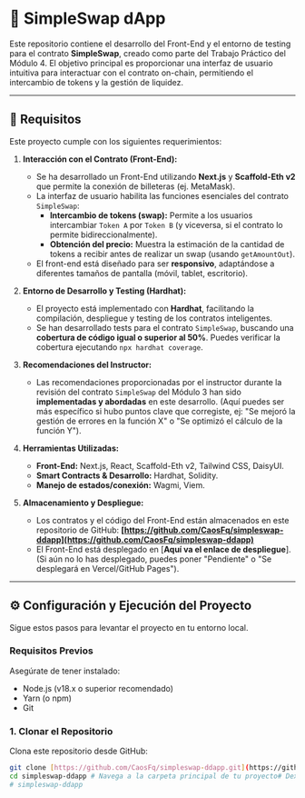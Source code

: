 # 🚀 SimpleSwap dApp

Este repositorio contiene el desarrollo del Front-End y el entorno de testing para el contrato **SimpleSwap**, creado como parte del Trabajo Práctico del Módulo 4. El objetivo principal es proporcionar una interfaz de usuario intuitiva para interactuar con el contrato on-chain, permitiendo el intercambio de tokens y la gestión de liquidez.

---

## 📢 Requisitos 

Este proyecto cumple con los siguientes requerimientos:

1.  **Interacción con el Contrato (Front-End):**
    * Se ha desarrollado un Front-End utilizando **Next.js** y **Scaffold-Eth v2** que permite la conexión de billeteras (ej. MetaMask).
    * La interfaz de usuario habilita las funciones esenciales del contrato `SimpleSwap`:
        * **Intercambio de tokens (swap):** Permite a los usuarios intercambiar `Token A` por `Token B` (y viceversa, si el contrato lo permite bidireccionalmente).
        * **Obtención del precio:** Muestra la estimación de la cantidad de tokens a recibir antes de realizar un swap (usando `getAmountOut`).
    * El front-end está diseñado para ser **responsivo**, adaptándose a diferentes tamaños de pantalla (móvil, tablet, escritorio).

2.  **Entorno de Desarrollo y Testing (Hardhat):**
    * El proyecto está implementado con **Hardhat**, facilitando la compilación, despliegue y testing de los contratos inteligentes.
    * Se han desarrollado tests para el contrato `SimpleSwap`, buscando una **cobertura de código igual o superior al 50%**. Puedes verificar la cobertura ejecutando `npx hardhat coverage`.

3.  **Recomendaciones del Instructor:**
    * Las recomendaciones proporcionadas por el instructor durante la revisión del contrato `SimpleSwap` del Módulo 3 han sido **implementadas y abordadas** en este desarrollo. (Aquí puedes ser más específico si hubo puntos clave que corregiste, ej: "Se mejoró la gestión de errores en la función X" o "Se optimizó el cálculo de la función Y").

4.  **Herramientas Utilizadas:**
    * **Front-End:** Next.js, React, Scaffold-Eth v2, Tailwind CSS, DaisyUI.
    * **Smart Contracts & Desarrollo:** Hardhat, Solidity.
    * **Manejo de estados/conexión:** Wagmi, Viem.

5.  **Almacenamiento y Despliegue:**
    * Los contratos y el código del Front-End están almacenados en este repositorio de GitHub: **[https://github.com/CaosFq/simpleswap-ddapp](https://github.com/CaosFq/simpleswap-ddapp)**
    * El Front-End está desplegado en [**Aquí va el enlace de despliegue**]. (Si aún no lo has desplegado, puedes poner "Pendiente" o "Se desplegará en Vercel/GitHub Pages").

---

## ⚙️ Configuración y Ejecución del Proyecto

Sigue estos pasos para levantar el proyecto en tu entorno local.

### **Requisitos Previos**

Asegúrate de tener instalado:

* Node.js (v18.x o superior recomendado)
* Yarn (o npm)
* Git

### **1. Clonar el Repositorio**

Clona este repositorio desde GitHub:

```bash
git clone [https://github.com/CaosFq/simpleswap-ddapp.git](https://github.com/CaosFq/simpleswap-ddapp.git)
cd simpleswap-ddapp # Navega a la carpeta principal de tu proyecto# Dex-Dapp
# simpleswap-ddapp
